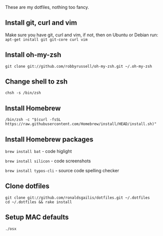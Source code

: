 These are my dotfiles, nothing too fancy.
## Install git, curl and vim
Make sure you have git, curl and vim, if not, then on Ubuntu or Debian run:
`apt-get install git git-core curl vim`
	
## Install oh-my-zsh
`git clone git://github.com/robbyrussell/oh-my-zsh.git ~/.oh-my-zsh`
	
## Change shell to zsh
`chsh -s /bin/zsh`

## Install Homebrew
`/bin/zsh -c "$(curl -fsSL https://raw.githubusercontent.com/Homebrew/install/HEAD/install.sh)"`

## Install Homebrew packages
`brew install bat` - code higlight

`brew install silicon` - code screenshots

`brew install typos-cli` - source code spelling checker
	
## Clone dotfiles
```
git clone git://github.com/ronaldsgailis/dotfiles.git ~/.dotfiles
cd ~/.dotfiles && rake install
```
	
## Setup MAC defaults
`./osx`
